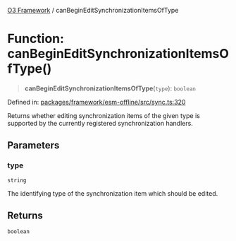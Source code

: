 [O3 Framework](../API.md) / canBeginEditSynchronizationItemsOfType

# Function: canBeginEditSynchronizationItemsOfType()

> **canBeginEditSynchronizationItemsOfType**(`type`): `boolean`

Defined in: [packages/framework/esm-offline/src/sync.ts:320](https://github.com/openmrs/openmrs-esm-core/blob/main/packages/framework/esm-offline/src/sync.ts#L320)

Returns whether editing synchronization items of the given type is supported by the currently
registered synchronization handlers.

## Parameters

### type

`string`

The identifying type of the synchronization item which should be edited.

## Returns

`boolean`

